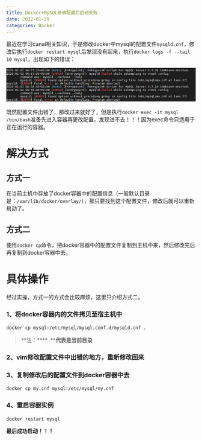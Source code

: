 ```yaml
---
title: Docker+MySQL修改配置后启动失败
date: 2022-01-29
categories: Docker
---
```


最近在学习canal相关知识，于是修改docker中mysql的配置文件`mysqld.cnf`，修改后执行`docker restart mysql`后发现没有起来，执行`docker logs -f --tail 10 mysql`，出现如下的错误：

![ERROR](Docker+MySQL修改配置后启动失败/error.jpeg)

既然配置文件出错了，那改过来就好了，但是执行`docker exec -it mysql /bin/bash`准备先进入容器再更改配置，发现进不去！！！因为exec命令只适用于正在运行的容器。

# 解决方式

## 方式一

在当前主机中存放了docker容器中的配置信息（一般默认目录是：`/var/lib/docker/overlay/`），那只要找到这个配置文件，修改后就可以重新启动了。

## 方式二

使用`docker cp`命令，把docker容器中的配置文件复制到主机中来，然后修改完后再复制到docker容器中去。

# 具体操作

经过实操，方式一的方式会比较麻烦，这里只介绍方式二。

### 1、将docker容器内的文件拷贝至宿主机中

```Bash
docker cp mysql:/etc/mysql/mysql.conf.d/mysqld.cnf .
```

> **注：****`.`****代表是当前目录**

### 2、vim修改配置文件中出错的地方，重新修改回来

### 3、复制修改后的配置文件到docker容器中去

```Bash
docker cp my.cnf mysql:/etc/mysql/my.cnf
```

### 4、重启容器实例

```Bash
docker restart mysql
```

**最后成功启动！！！**